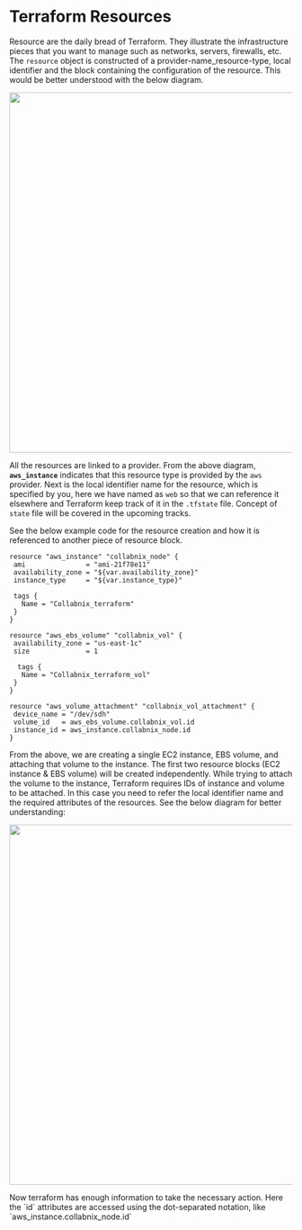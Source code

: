 # Terraform Resources

Resource are the daily bread of Terraform. They illustrate the infrastructure pieces that you want to manage such as networks, servers, firewalls, etc. The `resource` object is constructed of a provider-name_resource-type, local identifier and the block containing the configuration of the resource. This would be better understood with the below diagram.

<p align="center">
<img src="https://github.com/Raviadonis/terraform-1/blob/master/images/Terraform_Resource_definition.png" width="640">
</p>

All the resources are linked to a provider. From the above diagram, **`aws_instance`** indicates that this resource type is provided by the `aws` provider. Next is the local identifier name for the resource, which is specified by you, here we have named as `web` so that we can reference it elsewhere and Terraform keep track of it in the `.tfstate` file. Concept of `state` file will be covered in the upcoming tracks.

See the below example code for the resource creation and how it is referenced to another piece of resource block.

```hcl
resource "aws_instance" "collabnix_node" {
 ami               = "ami-21f78e11"
 availability_zone = "${var.availability_zone}"
 instance_type     = "${var.instance_type}"

 tags {
   Name = "Collabnix_terraform"
 }
}

resource "aws_ebs_volume" "collabnix_vol" {
 availability_zone = "us-east-1c"
 size              = 1

  tags {
   Name = "Collabnix_terraform_vol"
 }
}

resource "aws_volume_attachment" "collabnix_vol_attachment" {
 device_name = "/dev/sdh"
 volume_id   = aws_ebs_volume.collabnix_vol.id
 instance_id = aws_instance.collabnix_node.id
}
```

From the above, we are creating a single EC2 instance, EBS volume, and attaching that volume to the instance. The first two resource blocks (EC2 instance & EBS volume) will be created independently. While trying to attach the volume to the instance, Terraform requires IDs of instance and volume to be attached. In this case you need to refer the local identifier name and the required attributes of the resources. See the below diagram for better understanding:
<p align="center">
<img src="https://github.com/Raviadonis/terraform-1/blob/master/images/Terraform_Resource_Identifier.png" width="640">
</p>
Now terraform has enough information to take the necessary action. Here the `id` attributes are accessed using the dot-separated notation, like `aws_instance.collabnix_node.id`
